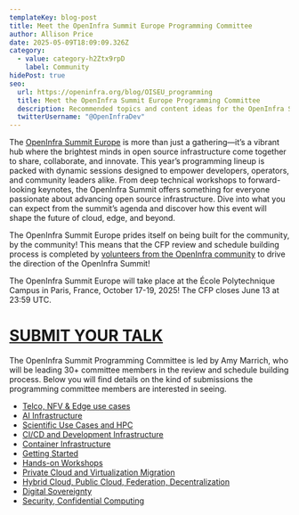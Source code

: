 ```yaml
---
templateKey: blog-post
title: Meet the OpenInfra Summit Europe Programming Committee
author: Allison Price
date: 2025-05-09T18:09:09.326Z
category:
  - value: category-h2Ztx9rpD
    label: Community
hidePost: true
seo:
  url: https://openinfra.org/blog/OISEU_programming
  title: Meet the OpenInfra Summit Europe Programming Committee
  description: Recommended topics and content ideas for the OpenInfra Summit Europe
  twitterUsername: "@OpenInfraDev"
---
```

The [OpenInfra Summit Europe](https://summit2025.openinfra.org/) is more than just a gathering—it’s a vibrant hub where the brightest minds in open source infrastructure come together to share, collaborate, and innovate. This year’s programming lineup is packed with dynamic sessions designed to empower developers, operators, and community leaders alike. From deep technical workshops to forward-looking keynotes, the OpenInfra Summit offers something for everyone passionate about advancing open source infrastructure. Dive into what you can expect from the summit’s agenda and discover how this event will shape the future of cloud, edge, and beyond.

The OpenInfra Summit Europe prides itself on being built for the community, by the community! This means that the CFP review and schedule building process is completed by [volunteers from the OpenInfra community](https://summit2025.openinfra.org/who-we-are/) to drive the direction of the OpenInfra Summit!

The OpenInfra Summit Europe will take place at the École Polytechnique Campus in Paris, France, October 17-19, 2025! The CFP closes June 13 at 23:59 UTC.

# [SUBMIT YOUR TALK](https://summit2025.openinfra.org/cfp/)

The OpenInfra Summit Programming Committee is led by Amy Marrich, who will be leading 30+ committee members in the review and schedule building process. Below you will find details on the kind of submissions the programming committee members are interested in seeing.

* [Telco, NFV & Edge use cases](https://openinfra.org/blog/OISEU_programming_telco_nfv_edge)
* [AI Infrastructure](https://openinfra.org/blog/OISEU_programming_AI)
* [Scientific Use Cases and HPC](https://openinfra.org/blog/OISEU_programming_hpc)
* [CI/CD and Development Infrastructure](https://openinfra.org/blog/OISEU_programming_cicd)
* [Container Infrastructure](https://openinfra.org/blog/OISEU_programming_container)
* [Getting Started](https://openinfra.org/blog/OISEU_programming_started)
* [Hands-on Workshops](https://openinfra.org/blog/OISEU_programming_workshop)
* [Private Cloud and Virtualization Migration](https://openinfra.org/blog/OISEU_programming_private)
* [Hybrid Cloud, Public Cloud, Federation, Decentralization](https://openinfra.org/blog/OISEU_programming_hybrid)
* [Digital Sovereignty](https://openinfra.org/blog/OISEU_programming_sovereignty)
* [Security, Confidential Computing](https://openinfra.org/blog/OISEU_programming_security)